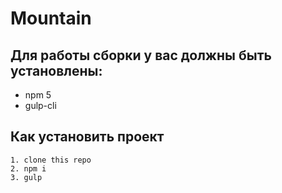 # Mountain

## Для работы сборки у вас должны быть установлены:

+ npm 5
+ gulp-cli

## Как установить проект

    1. clone this repo
    2. npm i
    3. gulp